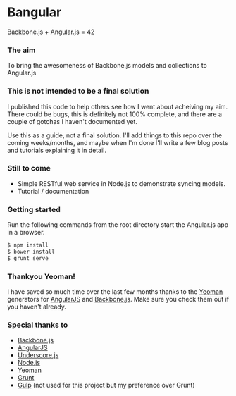 # Bangular

Backbone.js + Angular.js = 42

### The aim

To bring the awesomeness of Backbone.js models and collections to Angular.js

### This is not intended to be a final solution

I published this code to help others see how I went about acheiving my aim.  There could be bugs, this is definitely not 100% complete, and there are a couple of gotchas I haven't documented yet.

Use this as a guide, not a final solution.  I'll add things to this repo over the coming weeks/months, and maybe when I'm done I'll write a few blog posts and tutorials explaining it in detail.

### Still to come

- Simple RESTful web service in Node.js to demonstrate syncing models.
- Tutorial / documentation

### Getting started

Run the following commands from the root directory start the Angular.js app in a browser.
```sh
$ npm install
$ bower install
$ grunt serve
```

### Thankyou Yeoman!

I have saved so much time over the last few months thanks to the [Yeoman] generators for [AngularJS] and [Backbone.js].  Make sure you check them out if you haven't already.

### Special thanks to

- [Backbone.js]
- [AngularJS]
- [Underscore.js]
- [Node.js]
- [Yeoman]
- [Grunt]
- [Gulp] (not used for this project but my preference over Grunt)

[Yeoman]:http://yeoman.io/
[AngularJS]:http://angularjs.org
[Backbone.js]:http://backbonejs.org/
[Underscore.js]:http://underscorejs.org/
[Grunt]:http://gruntjs.com/
[Gulp]:http://gulpjs.com
[node.js]:http://nodejs.org
